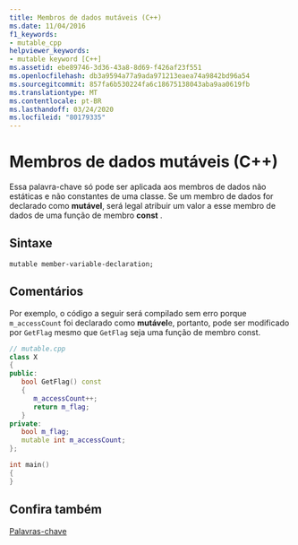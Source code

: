 ```yaml
---
title: Membros de dados mutáveis (C++)
ms.date: 11/04/2016
f1_keywords:
- mutable_cpp
helpviewer_keywords:
- mutable keyword [C++]
ms.assetid: ebe89746-3d36-43a8-8d69-f426af23f551
ms.openlocfilehash: db3a9594a77a9ada971213eaea74a9842bd96a54
ms.sourcegitcommit: 857fa6b530224fa6c18675138043aba9aa0619fb
ms.translationtype: MT
ms.contentlocale: pt-BR
ms.lasthandoff: 03/24/2020
ms.locfileid: "80179335"
---
```

# <a name="mutable-data-members-c"></a>Membros de dados mutáveis (C++)

Essa palavra-chave só pode ser aplicada aos membros de dados não estáticas e não constantes de uma classe. Se um membro de dados for declarado como **mutável**, será legal atribuir um valor a esse membro de dados de uma função de membro **const** .

## <a name="syntax"></a>Sintaxe

```
mutable member-variable-declaration;
```

## <a name="remarks"></a>Comentários

Por exemplo, o código a seguir será compilado sem erro porque `m_accessCount` foi declarado como **mutável**e, portanto, pode ser modificado por `GetFlag` mesmo que `GetFlag` seja uma função de membro const.

```cpp
// mutable.cpp
class X
{
public:
   bool GetFlag() const
   {
      m_accessCount++;
      return m_flag;
   }
private:
   bool m_flag;
   mutable int m_accessCount;
};

int main()
{
}
```

## <a name="see-also"></a>Confira também

[Palavras-chave](../cpp/keywords-cpp.md)
